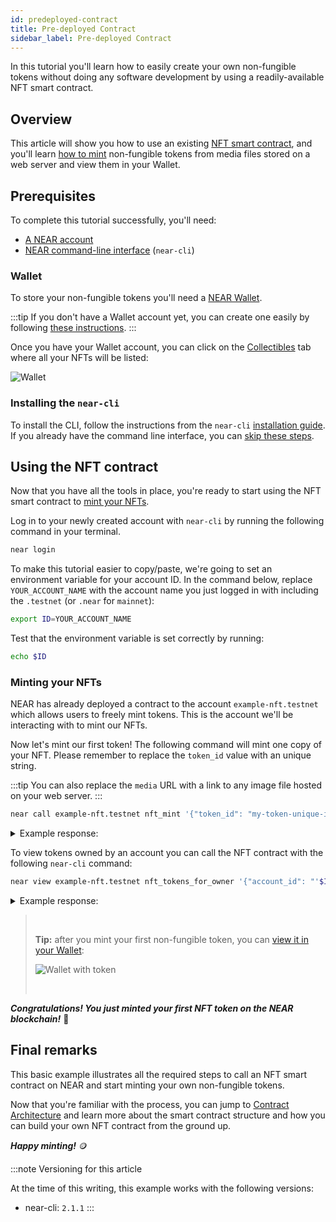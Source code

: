```yaml
---
id: predeployed-contract
title: Pre-deployed Contract
sidebar_label: Pre-deployed Contract
---
```


In this tutorial you'll learn how to easily create your own non-fungible tokens without doing any software development by using a readily-available NFT smart contract.

## Overview

This article will show you how to use an existing [NFT smart contract](#using-the-nft-contract), and you'll learn [how to mint](#minting-your-nfts) non-fungible tokens from media files stored on a web server and view them in your Wallet.

## Prerequisites

To complete this tutorial successfully, you'll need:

- [A NEAR account](#wallet)
- [NEAR command-line interface](/docs/develop/contracts/rust/intro#installing-the-near-cli) (`near-cli`)

### Wallet

To store your non-fungible tokens you'll need a [NEAR Wallet](https://wallet.testnet.near.org/).

:::tip
If you don't have a Wallet account yet, you can create one easily by following [these instructions](/docs/develop/basics/create-account).
:::

Once you have your Wallet account, you can click on the [Collectibles](https://wallet.testnet.near.org/?tab=collectibles) tab where all your NFTs will be listed:

![Wallet](/docs/assets/nfts/nft-wallet.png)

### Installing the `near-cli`

To install the CLI, follow the instructions from the `near-cli` [installation
guide](/docs/tools/near-cli#setup). If you already have the command line
interface, you can [skip these steps](#using-the-nft-contract).

## Using the NFT contract

Now that you have all the tools in place, you're ready to start using the NFT smart contract to [mint your NFTs](#minting-your-nfts).

Log in to your newly created account with `near-cli` by running the following command in your terminal.

```bash
near login
```

To make this tutorial easier to copy/paste, we're going to set an environment variable for your account ID. In the command below, replace `YOUR_ACCOUNT_NAME` with the account name you just logged in with including the `.testnet` (or `.near` for `mainnet`):

```bash
export ID=YOUR_ACCOUNT_NAME
```

Test that the environment variable is set correctly by running:

```bash
echo $ID
```

### Minting your NFTs

NEAR has already deployed a contract to the account `example-nft.testnet` which allows users to freely mint tokens. This is the account we'll be interacting with to mint our NFTs. 

Now let's mint our first token! The following command will mint one copy of your NFT. 
Please remember to replace the `token_id` value with an unique string.

:::tip
You can also replace the `media` URL with a link to any image file hosted on your web server.
:::

```bash
near call example-nft.testnet nft_mint '{"token_id": "my-token-unique-id", "receiver_id": "'$ID'", "token_metadata": { "title": "Some Art", "description": "My NFT media", "media": "https://upload.wikimedia.org/wikipedia/commons/thumb/0/00/Olympus_Mons_alt.jpg/1024px-Olympus_Mons_alt.jpg", "copies": 1}}' --accountId $ID --deposit 0.1
```

<details>
<summary>Example response: </summary>
<p>

```json
{
  "token_id": "0",
  "owner_id": "dev-xxxxxx-xxxxxxx",
  "metadata": {
    "title": "Some Art",
    "description": "My NFT media",
    "media": "https://upload.wikimedia.org/wikipedia/commons/thumb/0/00/Olympus_Mons_alt.jpg/1024px-Olympus_Mons_alt.jpg",
    "media_hash": null,
    "copies": 1,
    "issued_at": null,
    "expires_at": null,
    "starts_at": null,
    "updated_at": null,
    "extra": null,
    "reference": null,
    "reference_hash": null
  },
  "approved_account_ids": {}
}
```

</p>
</details>

To view tokens owned by an account you can call the NFT contract with the following `near-cli` command:

```bash
near view example-nft.testnet nft_tokens_for_owner '{"account_id": "'$ID'"}'
```

<details>
<summary>Example response: </summary>
<p>

```json
[
  {
    "token_id": "0",
    "owner_id": "dev-xxxxxx-xxxxxxx",
    "metadata": {
      "title": "Some Art",
      "description": "My NFT media",
      "media": "https://upload.wikimedia.org/wikipedia/commons/thumb/0/00/Olympus_Mons_alt.jpg/1024px-Olympus_Mons_alt.jpg",
      "media_hash": null,
      "copies": 1,
      "issued_at": null,
      "expires_at": null,
      "starts_at": null,
      "updated_at": null,
      "extra": null,
      "reference": null,
      "reference_hash": null
    },
    "approved_account_ids": {}
  }
]
```

</p>
</details>

> <br/>
>
> **Tip:** after you mint your first non-fungible token, you can [view it in your Wallet](https://wallet.testnet.near.org/?tab=collectibles):
>
> ![Wallet with token](/docs/assets/nfts/nft-wallet-token.png)
>
> <br/>

***Congratulations! You just minted your first NFT token on the NEAR blockchain!*** 🎉

## Final remarks

This basic example illustrates all the required steps to call an NFT smart contract on NEAR and start minting your own non-fungible tokens.

Now that you're familiar with the process, you can jump to [Contract Architecture](/docs/tutorials/contracts/nfts/skeleton) and learn more about the smart contract structure and how you can build your own NFT contract from the ground up.

***Happy minting!*** 🪙

:::note Versioning for this article

At the time of this writing, this example works with the following versions:

- near-cli: `2.1.1`
:::
